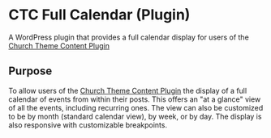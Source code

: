 CTC Full Calendar (Plugin)
==========================

A WordPress plugin that provides a full calendar display for users of the [Church Theme Content Plugin](http://wordpress.org/plugins/church-theme-content/)

Purpose
-------

To allow users of the [Church Theme Content Plugin](http://wordpress.org/plugins/church-theme-content/) the display of a full calendar of events from within their posts. This offers an "at a glance" view of all the events, including recurring ones. The view can also be customized to be by month (standard calendar view), by week, or by day. The display is also responsive with customizable breakpoints.  

